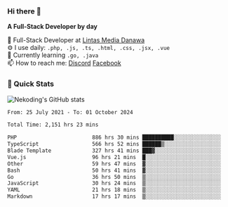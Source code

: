 ### Hi there 👋

**A Full-Stack Developer by day**

🔭 Full-Stack Developer at [Lintas Media Danawa](https://www.lintasmediadanawa.com/)  
⚙️ I use daily: `.php, .js, .ts, .html, .css, .jsx, .vue`  
🌱 Currently learning `.go, .java`  
📫 How to reach me: [Discord](https://discordapp.com/users/984448732999327766)  [Facebook](https://fb.me/tyvandi)  

### 🚀 Quick Stats  

![Nekoding's GitHub stats](https://github-readme-stats.vercel.app/api?username=nekoding&show_icons=true)

<!--START_SECTION:waka-->

```txt
From: 25 July 2021 - To: 01 October 2024

Total Time: 2,151 hrs 23 mins

PHP                        886 hrs 30 mins ██████████░░░░░░░░░░░░░░░   40.09 %
TypeScript                 566 hrs 52 mins ██████▒░░░░░░░░░░░░░░░░░░   25.64 %
Blade Template             327 hrs 41 mins ███▓░░░░░░░░░░░░░░░░░░░░░   14.82 %
Vue.js                     96 hrs 21 mins  █░░░░░░░░░░░░░░░░░░░░░░░░   04.36 %
Other                      59 hrs 47 mins  ▓░░░░░░░░░░░░░░░░░░░░░░░░   02.70 %
Bash                       50 hrs 41 mins  ▓░░░░░░░░░░░░░░░░░░░░░░░░   02.29 %
Go                         36 hrs 50 mins  ▒░░░░░░░░░░░░░░░░░░░░░░░░   01.67 %
JavaScript                 30 hrs 24 mins  ▒░░░░░░░░░░░░░░░░░░░░░░░░   01.38 %
YAML                       21 hrs 18 mins  ▒░░░░░░░░░░░░░░░░░░░░░░░░   00.96 %
Markdown                   17 hrs 17 mins  ▒░░░░░░░░░░░░░░░░░░░░░░░░   00.78 %
```

<!--END_SECTION:waka-->

<!--
**nekoding/nekoding** is a ✨ _special_ ✨ repository because its `README.md` (this file) appears on your GitHub profile.

Here are some ideas to get you started:

- 🔭 I’m currently working on ...
- 🌱 I’m currently learning ...
- 👯 I’m looking to collaborate on ...
- 🤔 I’m looking for help with ...
- 💬 Ask me about ...
- 📫 How to reach me: ...
- 😄 Pronouns: ...
- ⚡ Fun fact: ...
-->
